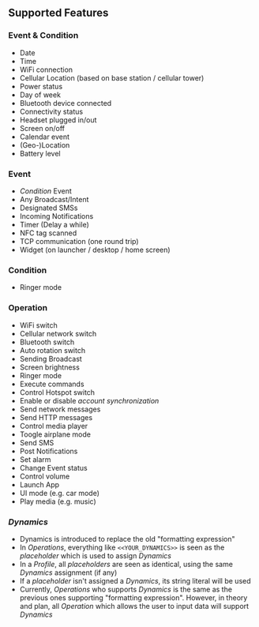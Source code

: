 Supported Features
------
### Event & Condition
* Date
* Time
* WiFi connection
* Cellular Location (based on base station / cellular tower)
* Power status
* Day of week
* Bluetooth device connected
* Connectivity status
* Headset plugged in/out
* Screen on/off
* Calendar event
* (Geo-)Location
* Battery level

### Event
* *Condition* Event
* Any Broadcast/Intent
* Designated SMSs
* Incoming Notifications
* Timer (Delay a while)
* NFC tag scanned
* TCP communication (one round trip)
* Widget (on launcher / desktop / home screen)

### Condition
* Ringer mode

### Operation
* WiFi switch
* Cellular network switch
* Bluetooth switch
* Auto rotation switch
* Sending Broadcast
* Screen brightness
* Ringer mode
* Execute commands
* Control Hotspot switch
* Enable or disable *account synchronization*
* Send network messages
* Send HTTP messages
* Control media player
* Toogle airplane mode
* Send SMS
* Post Notifications
* Set alarm
* Change Event status
* Control volume
* Launch App
* UI mode (e.g. car mode)
* Play media (e.g. music)

### *Dynamics*
* Dynamics is introduced to replace the old "formatting expression"
* In *Operations*, everything like `<<YOUR_DYNAMICS>>` is seen as the *placeholder* which is used to assign *Dynamics*
* In a *Profile*, all *placeholders* are seen as identical, using the same *Dynamics* assignment (if any)
* If a *placeholder* isn't assigned a *Dynamics*, its string literal will be used
* Currently, *Operations* who supports *Dynamics* is the same as the previous ones supporting "formatting expression". However, in theory and plan, all *Operation* which allows the user to input data will support *Dynamics*
